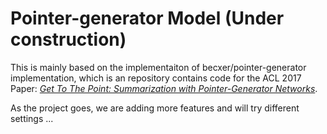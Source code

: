 # Pointer-generator Model (Under construction)

This is mainly based on the implementaiton of becxer/pointer-generator implementation, which is an repository contains code for the ACL 2017 Paper: *[Get To The Point: Summarization with Pointer-Generator Networks](https://arxiv.org/abs/1704.04368)*.

As the project goes, we are adding more features and will try different settings ...

